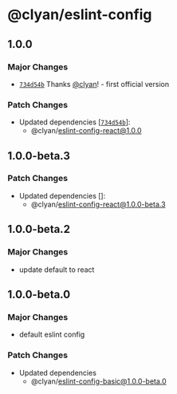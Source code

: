 # @clyan/eslint-config

## 1.0.0

### Major Changes

- [`734d54b`](https://github.com/clyan/eslint-config/commit/734d54b2c9eae8999854ae54a2468b5bef4c20d5) Thanks [@clyan](https://github.com/clyan)! - first official version

### Patch Changes

- Updated dependencies [[`734d54b`](https://github.com/clyan/eslint-config/commit/734d54b2c9eae8999854ae54a2468b5bef4c20d5)]:
  - @clyan/eslint-config-react@1.0.0

## 1.0.0-beta.3

### Patch Changes

- Updated dependencies []:
  - @clyan/eslint-config-react@1.0.0-beta.3

## 1.0.0-beta.2

### Major Changes

- update default to react

## 1.0.0-beta.0

### Major Changes

- default eslint config

### Patch Changes

- Updated dependencies
  - @clyan/eslint-config-basic@1.0.0-beta.0
